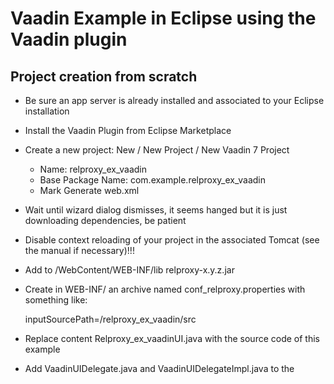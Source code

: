 Vaadin Example in Eclipse using the Vaadin plugin
========

Project creation from scratch
------

+ Be sure an app server is already installed and associated to your Eclipse installation 

+ Install the Vaadin Plugin from Eclipse Marketplace

+ Create a new project: New / New Project / New Vaadin 7 Project
  - Name: relproxy_ex_vaadin
  - Base Package Name: com.example.relproxy_ex_vaadin
  - Mark Generate web.xml 

+ Wait until wizard dialog dismisses, it seems hanged but it is just downloading dependencies, be patient 

+ Disable context reloading of your project in the associated Tomcat (see the manual if necessary)!!!

+ Add to /WebContent/WEB-INF/lib relproxy-x.y.z.jar

+ Create in WEB-INF/ an archive named conf_relproxy.properties  with something like:

  inputSourcePath=<your path>/relproxy_ex_vaadin/src
  
+ Replace content Relproxy_ex_vaadinUI.java with the source code of this example

+ Add VaadinUIDelegate.java and VaadinUIDelegateImpl.java to the 



